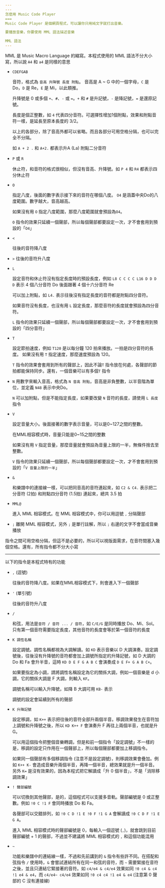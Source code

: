 ```yaml
---
---
怎麼用 Music Code Player
===
Music Code Player 是個網頁程式，可以讓你只用純文字就打出音樂。

要播放音樂，你要使用 MML 語法描述音樂

MML 語法
---
```

MML 是 Music Macro Language 的縮寫。本程式使用的 MML 語法不分大小寫，所以說 `A4` 和 `a4` 是同樣的意思

* `CDEFGAB`

  音符，格式為 `音高 升降號 長度 附點`。
  音高是 A ~ G 中的一個字母，`C` 是 Do，`D` 是 Re，`E` 是 Mi，以此類推。

  升降號是 0 或多個 `+`、`#`、`-` 或 `=`。`+` 和 `#` 是升記號，`-` 是降記號，`=` 是還原記號。

  長度是個正整數，如 `4` 代表四分音符。可選擇性增加1個附點，效果和附點音符一樣，是延長至原本長度的 3/2。

  以上的各部分，除了音高外都可以省略。而且各部分可用空格分隔，也可以完全不分隔。

  如 `A + 2 .` 和 `A+2.` 都表示升A (La) 附點二分音符

* `P` 或 `R`

  休止符，和音符的格式很相似，但沒有音高、升降號。如 `P 4` 和 `R4` 都表示四分休止符

* `O`

  指定八度，後面的數字表示接下來的音符在哪個八度。 `O4` 是涵蓋中央Do的八度範圍。數字越大，音高越高。

  如果沒有用 `O` 指定八度範圍，那麼八度範圍就會預設為`O4`。

  `O` 指令的效果只延續一個聲部，所以每個聲部都要設定一次，才不會套用到預設的「`O4`」

* `<`

  往後的音符降八度

* `>`
  往後的音符升八度

* `L`

  設定音符和休止符沒有指定長度時的預設長度，例如 `L8 C C C C L16 D D D D` 表示 4 個八分音符 Do 後面跟著 4 個十六分音符 Re

  可以加上附點，如 `L4.` 表示往後沒有指定長度的音符都是附點四分音符。

  如果音符沒有長度，也沒有用 `L` 設定長度，那麼音符的長度就會預設為四分音符。

  `L` 指令的效果只延續一個聲部，所以每個聲部都要設定一次，才不會套用到預設的「四分音符」

* `T`

  設定節拍速度，例如 `T120` 是以每分鐘 120 拍來播放。一拍是四分音符的長度。
如果沒有用 `T` 指定速度，那麼速度預設為 120。

  `T` 指令的效果會套用到所有的聲部上，因此不論`T` 指令放在何處，各聲部的節拍都能保持同步。還有，一個音樂可以有多個`T` 指令

* `N`
  用數字來輸入音高，格式為 `N 音高 附點`，音高是非負整數，以半音階為單位，並定義 `N48` 表示中央Do。

  `N` 可以加附點，但是不能指定長度，如果要改變 `N` 音符的長度，請使用 `L 長度` 指令

* `V`

  設定音量大小。後面接著的數字表示音量，可以是0~127之間的整數。

  在MML相容模式時，音量只能是0~15之間的整數

  如果沒有用 `V` 指定音量，那麼音量就會預設為音量上限的一半，無條件捨去至整數。

  `V` 指令的效果只延續一個聲部，所以每個聲部都要設定一次，才不會套用到預設的「`V 音量上限的一半`」

* `&`

  和樂譜中的連接線一樣，可以把同音高的音符連起來，如 `C2 & C4.` 表示把二分音符 (2拍) 和附點四分音符 (1.5拍) 連起來，總共 3.5 拍

* `MML@`

  進入 MML 相容模式。在 MML 相容模式中，你可以用逗號 `,` 分隔聲部

* `;`
  離開 MML 相容模式，另外 `;` 是單行註解，所以 `;` 右邊的文字不會當成音樂播放

指令之間可用空格分隔，但這不是必要的，所以可以視版面需求，在音符間塞入幾個空格。還有，所有指令都不分大小寫

---

以下的指令是本程式特有的功能

- `,` (逗號)

  往後的音符降八度。如果在MML相容模式下，則會進入下一個聲部
- `'` (單引號)

  往後的音符升八度
- `/`

  和弦，用法是`音符 / 音符 ... / 音符`，如 `C/E/G` 是同時播放 Do、Mi、Sol。只有第一個音符需要指定長度，其他音符的長度會等於第一個音符的長度
- `K 調性名稱`

  設定調號。調性名稱都視為大調解讀。如 `KD` 表示音樂以 D 大調演奏。設定調號後，往後沒有升降號的音符都會加上調號所指定的升降記號，如 D 大調的 Do 和 Fa 會升半音，這時 `KD D E F G A B C` 會演奏成 `D E F+ G A B C+`。

  如果要指定為小調，請將調性名稱設定為它的關係大調，例如一個音樂是 d 小調，它的關係大調是 F 大調，則輸入 `KF`。

  調號名稱可以輸入升降號，如降 B 大調可用 `KB-` 表示

  調號的設定會延續到所有的聲部
- `K 升降記號`

  設定移調，如 `K++` 表示把往後的音符全部升兩個半音。移調效果發生在音符加上調號和升降號之後，所以 `KD K++ F` 會演奏升 F 再往上兩個半音，也就是升 G。

  可以用這個指令把整個音樂轉調，但是和前一個指令「設定調號」不一樣的是，移調的設定只作用在一個聲部上，所以每個聲部都要加上移調指令。

  如果同一個聲部有多個移調指令 (注意不是設定調號)，則移調效果會疊加。例如 `K++ K-` 會造成音樂升兩個半音，再降一個半音，總效果就是升一個半音。另外 `K=` 是沒有效果的，因為本程式把它解讀成「升 0 個半音」，不是「消除移調效果」

+ `! 聲部編號`

  可以切換到其他聲部，是的，這個程式可以支援多音軌。聲部編號是 0 或正整數。例如 `!0 C !1 F` 會同時播放 Do 和 Fa。

  各聲部可以交錯排列，如 `!0 C D !1 E !0 F !1 G A` 會解讀成 `!0 C D F !1 E G A`。

  進入 MML 相容模式時的聲部編號是 0，每輸入一個逗號 (`,`)，就會跳到目前聲部編號 + 1 的聲部，不過並不建議將 MML 相容模式的 `,` 和這個功能混用

+ `~`

  功能和樂譜中的連結線一樣，不過和先前講到的 `&` 指令有些許不同。在搭配和弦指令 `/` 使用時，`&` 會嘗試連結所有在同一和弦的音符，而 `~` 需要緊接在音符之後，並且只連結它緊接著的音符。如 `c4/e4 & c4/e4` 效果如同 `!0 c4 & c4 !1 e4 & e4`，而 `c4/e4~ c4/e4` 效果如同 `!0 c4 c4 !1 e4 & e4` (注意第 0 聲部的 C 沒有連接線)
